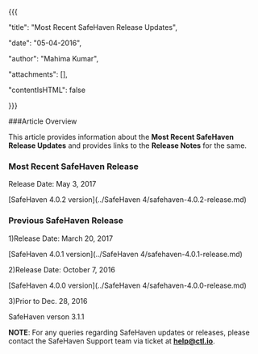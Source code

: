 {{{

  "title": "Most Recent SafeHaven Release Updates",

  "date": "05-04-2016",

  "author": "Mahima Kumar",

  "attachments": [],

  "contentIsHTML": false

}}}



###Article Overview



This article provides information about the **Most Recent SafeHaven Release Updates** and provides links to the **Release Notes** for the same.





### Most Recent SafeHaven Release



Release Date: May 3, 2017



[SafeHaven 4.0.2 version](../SafeHaven 4/safehaven-4.0.2-release.md)





### Previous SafeHaven Release



1)Release Date: March 20, 2017



[SafeHaven 4.0.1 version](../SafeHaven 4/safehaven-4.0.1-release.md)



2)Release Date: October 7, 2016



[SafeHaven 4.0.0 version](../SafeHaven 4/safehaven-4.0.0-release.md)



3)Prior to Dec. 28, 2016



SafeHaven verson 3.1.1



**NOTE**: For any queries regarding SafeHaven updates or releases, please contact the SafeHaven Support team  via ticket at **help@ctl.io**.

